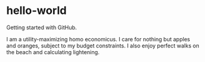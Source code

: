 # hello-world
Getting started with GitHub.

I am a utility-maximizing homo economicus. I care for nothing but apples and oranges, subject to my budget constraints. I also enjoy perfect walks on the beach and calculating lightening. 
